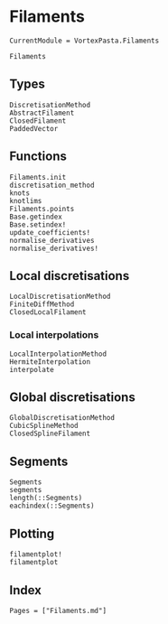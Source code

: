 # Filaments

```@meta
CurrentModule = VortexPasta.Filaments
```

```@docs
Filaments
```

## Types

```@docs
DiscretisationMethod
AbstractFilament
ClosedFilament
PaddedVector
```

## Functions

```@docs
Filaments.init
discretisation_method
knots
knotlims
Filaments.points
Base.getindex
Base.setindex!
update_coefficients!
normalise_derivatives
normalise_derivatives!
```

## Local discretisations

```@docs
LocalDiscretisationMethod
FiniteDiffMethod
ClosedLocalFilament
```

### Local interpolations

```@docs
LocalInterpolationMethod
HermiteInterpolation
interpolate
```

## Global discretisations

```@docs
GlobalDiscretisationMethod
CubicSplineMethod
ClosedSplineFilament
```

## Segments

```@docs
Segments
segments
length(::Segments)
eachindex(::Segments)
```

## Plotting

```@docs
filamentplot!
filamentplot
```

## Index

```@index
Pages = ["Filaments.md"]
```
